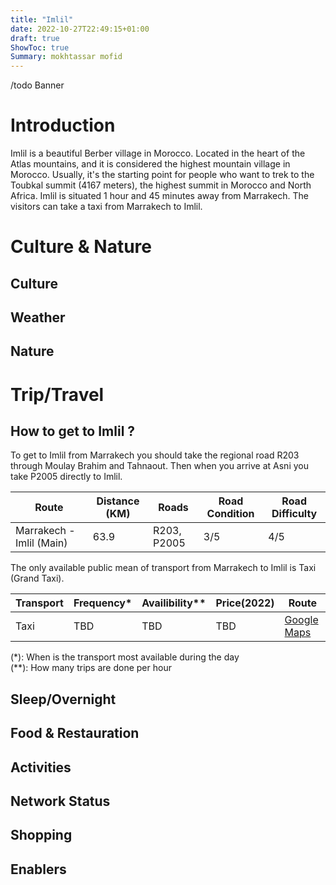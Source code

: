 ```yaml
---
title: "Imlil"
date: 2022-10-27T22:49:15+01:00
draft: true
ShowToc: true
Summary: mokhtassar mofid
---
```


/todo Banner
# Introduction

Imlil is a beautiful Berber village in Morocco. Located in the heart of the Atlas mountains, and it is considered the highest mountain village in Morocco. Usually, it's the starting point for people who want to trek to the Toubkal summit (4167 meters), the highest summit in Morocco and North Africa. Imlil is situated 1 hour and 45 minutes away from Marrakech. The visitors can take a taxi from Marrakech to Imlil.

# Culture & Nature

## Culture
## Weather
## Nature


# Trip/Travel
## How to get to Imlil ?

To get to Imlil from Marrakech you should take the regional road R203 through Moulay Brahim and Tahnaout. Then when you arrive at Asni you take P2005 directly to Imlil.

| Route                    | Distance (KM) | Roads       | Road Condition | Road Difficulty |
| ---                      | ---           | ---         | ---            | ---             |
| Marrakech - Imlil (Main) | 63.9          | R203, P2005 | 3/5            | 4/5             |

The only available public mean of transport from Marrakech to Imlil is Taxi (Grand Taxi).

| Transport | Frequency* | Availibility** | Price(2022) | Route                                                |
| ---       | ---                  | ---                      | ---                   | ---                                                  |
| Taxi      | TBD                  | TBD                      | TBD                   | [Google Maps](https://goo.gl/maps/5VBKmkrLzG4GCmBP8) |

(*): When is the transport most available during the day\
(**): How many trips are done per hour

## Sleep/Overnight

## Food & Restauration

## Activities

## Network Status

## Shopping

## Enablers
